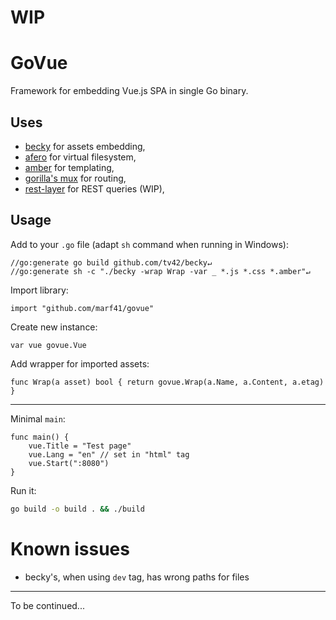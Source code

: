 # WIP

# GoVue

Framework for embedding Vue.js SPA in single Go binary.

## Uses

- [becky](https://github.com/tv42/becky) for assets embedding,
- [afero](https://github.com/spf13/afero) for virtual filesystem,
- [amber](https://github.com/eknkc/amber) for templating,
- [gorilla's mux](https://github.com/gorilla/mux) for routing,
- [rest-layer](https://github.com/rs/rest-layer) for REST queries (WIP),

## Usage

Add to your `.go` file (adapt `sh` command when running in Windows):

```golang
//go:generate go build github.com/tv42/becky↵
//go:generate sh -c "./becky -wrap Wrap -var _ *.js *.css *.amber"↵
```

Import library:

```golang
import "github.com/marf41/govue"
```

Create new instance:

```golang
var vue govue.Vue
```

Add wrapper for imported assets:

```golang
func Wrap(a asset) bool { return govue.Wrap(a.Name, a.Content, a.etag) }
```

---

Minimal `main`:

```golang
func main() {
    vue.Title = "Test page"
    vue.Lang = "en" // set in "html" tag
    vue.Start(":8080")
}
```

Run it:

```sh
go build -o build . && ./build
```

# Known issues

- becky's, when using `dev` tag, has wrong paths for files

---

To be continued...
